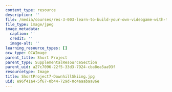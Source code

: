 ```yaml
---
content_type: resource
description: ''
file: /media/courses/res-3-003-learn-to-build-your-own-videogame-with-the-unity-game-engine-and-microsoft-kinect-january-iap-2017/e96f41a45f670b44729d0c4aaabaa86e_ShortProject7-DownhillSkiing.jpg
file_type: image/jpeg
image_metadata:
  caption: ''
  credit: ''
  image-alt: ''
learning_resource_types: []
ocw_type: OCWImage
parent_title: Short Project
parent_type: SupplementalResourceSection
parent_uid: a27c7096-22f5-33d3-7924-cba8ea5aa93f
resourcetype: Image
title: ShortProject7-DownhillSkiing.jpg
uid: e96f41a4-5f67-0b44-729d-0c4aaabaa86e
---
```

